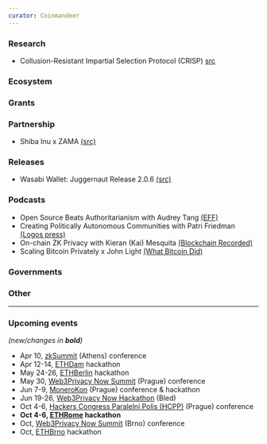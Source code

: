 ```yaml
---
curator: Coinmandeer
---
```


### Research
- Collusion-Resistant Impartial Selection Protocol (CRISP) [src](https://ethresear.ch/t/collusion-resistant-impartial-selection-protocol-crisp/18804)

### Ecosystem

### Grants

### Partnership
- Shiba Inu x ZAMA [(src)](https://www.coindesk.com/markets/2024/02/29/shiba-inu-adopts-tech-to-bring-more-privacy-for-shib-token-holders/)

### Releases
- Wasabi Wallet: Juggernaut Release 2.0.6 [(src)](https://twitter.com/wasabiwallet/status/1763211972764414092)

### Podcasts
- Open Source Beats Authoritarianism with Audrey Tang [(EFF)](https://www.eff.org/deeplinks/2024/02/podcast-episode-open-source-beats-authoritarianism)
- Creating Politically Autonomous Communities with Patri Friedman [(Logos press)](https://press.logos.co/podcasts/logos-state/patri-friedman-creating-politically-autonomous-communities)
- On-chain ZK Privacy with Kieran (Kai) Mesquita [(Blockchain Recorded)](https://blockchainrecorded.com/on-chain-zk-privacy-talk-with-kieran-kai-mesquita-contributor-to-railgun/)
- Scaling Bitcoin Privately x John Light [(What Bitcoin Did)](https://www.whatbitcoindid.com/podcast/scaling-bitcoin-privately)

### Governments

### Other

---

### Upcoming events
*(new/changes in **bold**)*

* Apr 10, [zkSummit](https://www.zksummit.com/) (Athens) conference
* Apr 12-14, [ETHDam](https://www.ethdam.com/) hackathon
* May 24-26, [ETHBerlin](https://ethberlin.org/) hackathon
* May 30, [Web3Privacy Now Summit](https://web3privacy.info/events/) (Prague) conference
* Jun 7-9, [MoneroKon](https://monerokon.org/) (Prague) conference & hackathon
* Jun 19-26, [Web3Privacy Now Hackathon](https://web3privacy.info/events/) (Bled)
* Oct 4-6, [Hackers Congress Paralelní Polis (HCPP)](https://hcpp.cz/) (Prague) conference
* **Oct 4-6, [ETHRome](https://ethrome.org/) hackathon**
* Oct, [Web3Privacy Now Summit](https://web3privacy.info/events/) (Brno) conference
* Oct, [ETHBrno](https://ethbrno.cz/) hackathon
